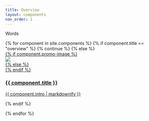 ```yaml
---
title: Overview
layout: components
nav_order: 1
---
```


Words

<div>
 <div class="category-tiles">
  {% for component in site.components %}
   {% if component.title == "overview" %}
     {% continue %}
   {% else %}
   <div>
     <a href="{{site.baseurl}}{{ component.url }}">
       {% if component.promo-image %}
         <div class="category-tiles-thumb"><img src="{{site.url}}/assets/images/{{page.promo-image}}"></div>
       {% else %}
        <div class="category-tiles-thumb"></div>
      {% endif %}
       <h3>{{ component.title }}</h3>
       <p>{{ component.intro | markdownify }}</p>
     </a>
   </div>
  {% endif %}
  
  {% endfor %}  
 </div>
</div>
